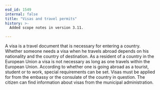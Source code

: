 ```yaml
---
esd_id: 1549
internal: false
title: "Visas and travel permits"
history: >-
  Added scope notes in version 3.11.

---
```


A visa is a travel document that is necessary for entering a country. Whether someone needs a visa when he travels abroad depends on his nationality and the country of destination. As a resident of a country in the European Union a visa is not necessary as long as one travels within the European Union. According to whether one is going abroad as a tourist, student or to work, special requirements can be set. Visas must be applied for from the embassy or the consulate of the country in question. The citizen can find information about visas from the municipal administration.

